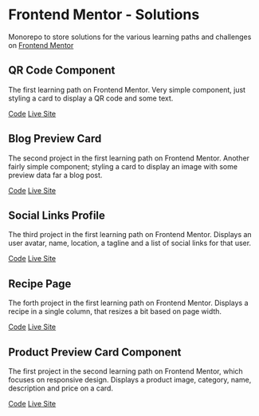 # Frontend Mentor - Solutions

Monorepo to store solutions for the various learning paths and challenges on [Frontend Mentor](https://frontendmentor.io)

## QR Code Component

The first learning path on Frontend Mentor. Very simple component, just styling a card to display a QR code and some text.

[Code](https://github.com/nullpuppy/frontend-mentor-solutions/tree/main/qr-code-component/)
[Live Site](https://nullpuppy.github.io/frontend-mentor-solutions/qr-code-component)


## Blog Preview Card

The second project in the first learning path on Frontend Mentor. Another fairly simple component; styling a card to display an image with some preview data far a blog post.

[Code](https://github.com/nullpuppy/frontend-mentor-solutions/tree/main/blog-preview-card/)
[Live Site](https://nullpuppy.github.io/frontend-mentor-solutions/blog-preview-card/)

## Social Links Profile

The third project in the first learning path on Frontend Mentor. Displays an user avatar, name, location, a tagline and a list of social links for that user.

[Code](https://github.com/nullpuppy/frontend-mentor-solutions/tree/main/social-links-profile/)
[Live Site](https://nullpuppy.github.io/frontend-mentor-solutions/social-links-profile/)

## Recipe Page

The forth project in the first learning path on Frontend Mentor. Displays a recipe in a single column, that resizes a bit based on page width.

[Code](https://github.com/nullpuppy/frontend-mentor-solutions/tree/main/recipe-page/)
[Live Site](https://nullpuppy.github.io/frontend-mentor-solutions/recipe-page/)

## Product Preview Card Component

The first project in the second learning path on Frontend Mentor, which focuses on responsive design. Displays a product image, category, name, description and price on a card.

[Code](https://github.com/nullpuppy/frontend-mentor-solutions/tree/main/product-preview-card-component/)
[Live Site](https://nullpuppy.github.io/frontend-mentor-solutions/product-preview-card-component/)
